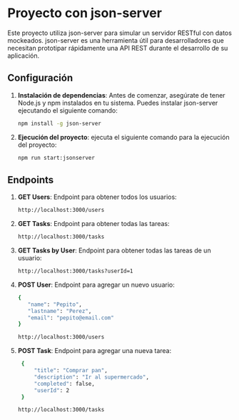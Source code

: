 # Proyecto con json-server

Este proyecto utiliza json-server para simular un servidor RESTful con datos mockeados. json-server es una herramienta útil para desarrolladores que necesitan prototipar rápidamente una API REST durante el desarrollo de su aplicación.

## Configuración

1. **Instalación de dependencias**: Antes de comenzar, asegúrate de tener Node.js y npm instalados en tu sistema. Puedes instalar json-server ejecutando el siguiente comando:

   ```bash
   npm install -g json-server

2. **Ejecución del proyecto**: ejecuta el siguiente comando para la ejecución del proyecto:

   ```bash
   npm run start:jsonserver

## Endpoints

1. **GET Users**: Endpoint para obtener todos los usuarios:

   ```bash
   http://localhost:3000/users

2. **GET Tasks**: Endpoint para obtener todas las tareas:

   ```bash
   http://localhost:3000/tasks

3. **GET Tasks by User**: Endpoint para obtener todas las tareas de un usuario:

   ```bash
   http://localhost:3000/tasks?userId=1

4. **POST User**: Endpoint para agregar un nuevo usuario:

   ```bash
   {
      "name": "Pepito",
      "lastname": "Perez",
      "email": "pepito@email.com"
   }

   http://localhost:3000/users

5. **POST Task**: Endpoint para agregar una nueva tarea:

   ```bash
    {
        "title": "Comprar pan",
        "description": "Ir al supermercado",
        "completed": false,
        "userId": 2
    }

   http://localhost:3000/tasks
